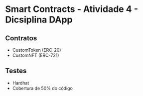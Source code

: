 # Smart Contracts - Atividade 4 - Dicsiplina DApp

## Contratos
- CustomToken (ERC-20)
- CustomNFT (ERC-721)

## Testes
- Hardhat
- Cobertura de 50% do código
